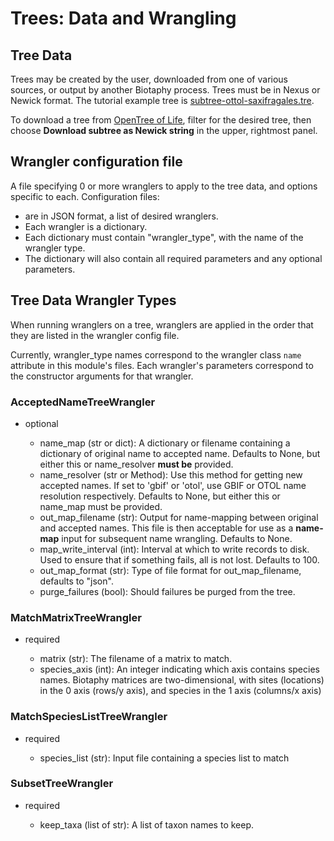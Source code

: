 # Trees: Data and Wrangling

## Tree Data

Trees may be created by the user, downloaded from one of various sources, or output by
another Biotaphy process.  Trees must be in Nexus or Newick format.  The tutorial
example tree is
[subtree-ottol-saxifragales.tre](../../data/input/subtree-ottol-saxifragales.tre).

To download a tree from [OpenTree of Life](https://tree.opentreeoflife.org/), filter for
the desired tree, then choose **Download subtree as Newick string** in the upper,
rightmost panel.

## Wrangler configuration file

A file specifying 0 or more wranglers to apply to the tree data, and options
specific to each.  Configuration files:

* are in JSON format, a list of desired wranglers.
* Each wrangler is a dictionary.
* Each dictionary must contain "wrangler_type", with the name of the wrangler type.
* The dictionary will also contain all required parameters and any optional parameters.

## Tree Data Wrangler Types

When running wranglers on a tree, wranglers are applied in the order
that they are listed in the wrangler config file.

Currently, wrangler_type names correspond to the wrangler class `name` attribute in
this module's files.  Each wrangler's parameters correspond to the constructor
arguments for that wrangler.

### AcceptedNameTreeWrangler

* optional

  * name_map (str or dict): A dictionary or filename containing a dictionary of original
    name to accepted name.  Defaults to None, but either this or name_resolver
    **must be** provided.
  * name_resolver (str or Method): Use this method for getting new
    accepted names. If set to 'gbif' or 'otol', use GBIF or OTOL name resolution
    respectively.  Defaults to None, but either this or name_map must be provided.
  * out_map_filename (str): Output for name-mapping between original and accepted names.
    This file is then acceptable for use as a **name-map** input for subsequent
    name wrangling.  Defaults to None.
  * map_write_interval (int): Interval at which to write records to disk.  Used to
    ensure that if something fails, all is not lost. Defaults to 100.
  * out_map_format (str): Type of file format for out_map_filename, defaults to "json".
  * purge_failures (bool): Should failures be purged from the tree.

### MatchMatrixTreeWrangler

* required

  * matrix (str): The filename of a matrix to match.
  * species_axis (int): An integer indicating which axis contains species names.
    Biotaphy matrices are two-dimensional, with sites (locations) in the 0 axis
    (rows/y axis), and species in the 1 axis (columns/x axis)

### MatchSpeciesListTreeWrangler

* required

  * species_list (str): Input file containing a species list to match

### SubsetTreeWrangler

* required

  * keep_taxa (list of str): A list of taxon names to keep.
